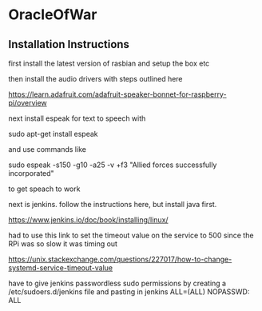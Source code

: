 # OracleOfWar
## Installation Instructions
first install the latest version of rasbian and setup the box etc

then install the audio drivers with steps outlined here

https://learn.adafruit.com/adafruit-speaker-bonnet-for-raspberry-pi/overview

next install espeak for text to speech with 

sudo apt-get install espeak 

and use commands like

sudo espeak -s150 -g10 -a25 -v +f3 "Allied forces successfully incorporated"

to get speach to work

next is jenkins. follow the instructions here, but install java first.

https://www.jenkins.io/doc/book/installing/linux/

had to use this link to set the timeout value on the service to 500 since the RPi was so slow it was timing out

https://unix.stackexchange.com/questions/227017/how-to-change-systemd-service-timeout-value

have to give jenkins passwordless sudo permissions by creating a /etc/sudoers.d/jenkins file and pasting in jenkins ALL=(ALL) NOPASSWD: ALL

